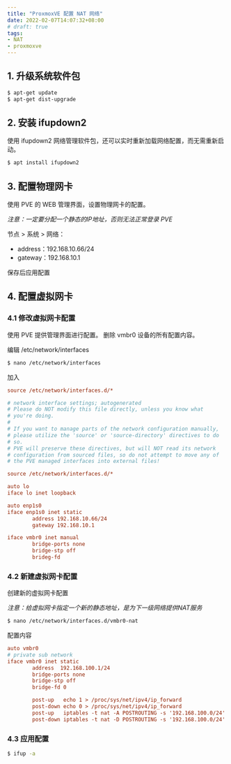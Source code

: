 ```yaml
---
title: "ProxmoxVE 配置 NAT 网络"
date: 2022-02-07T14:07:32+08:00
# draft: true
tags:
- NAT
- proxmoxve
---
```


## 1. 升级系统软件包
```bash
$ apt-get update
$ apt-get dist-upgrade
```

## 2. 安装 ifupdown2
使用 ifupdown2 网络管理软件包，还可以实时重新加载网络配置，而无需重新启动。
```bash
$ apt install ifupdown2
```

## 3. 配置物理网卡

使用 PVE 的 WEB 管理界面，设置物理网卡的配置。

*注意：一定要分配一个静态的IP地址，否则无法正常登录 PVE*

节点 > 系统 > 网络：
- address：192.168.10.66/24
- gateway：192.168.10.1

保存后应用配置

## 4. 配置虚拟网卡
### 4.1 修改虚拟网卡配置

使用 PVE 提供管理界面进行配置。
删除 vmbr0 设备的所有配置内容。

编辑 /etc/network/interfaces
```bash
$ nano /etc/network/interfaces
```
加入
```ini
source /etc/network/interfaces.d/*
```
```ini
# network interface settings; autogenerated
# Please do NOT modify this file directly, unless you know what
# you're doing.
#
# If you want to manage parts of the network configuration manually,
# please utilize the 'source' or 'source-directory' directives to do
# so.
# PVE will preserve these directives, but will NOT read its network
# configuration from sourced files, so do not attempt to move any of
# the PVE managed interfaces into external files!

source /etc/network/interfaces.d/*

auto lo
iface lo inet loopback

auto enp1s0
iface enp1s0 inet static
        address 192.168.10.66/24
        gateway 192.168.10.1

iface vmbr0 inet manual
        bridge-ports none
        bridge-stp off
        brideg-fd
```

### 4.2 新建虚拟网卡配置

创建新的虚拟网卡配置

*注意：给虚拟网卡指定一个新的静态地址，是为下一级网络提供NAT服务*

```bash
$ nano /etc/network/interfaces.d/vmbr0-nat
```
配置内容
```ini
auto vmbr0
# private sub network
iface vmbr0 inet static
        address  192.168.100.1/24
        bridge-ports none
        bridge-stp off
        bridge-fd 0

        post-up   echo 1 > /proc/sys/net/ipv4/ip_forward
        post-down echo 0 > /proc/sys/net/ipv4/ip_forward
        post-up   iptables -t nat -A POSTROUTING -s '192.168.100.0/24' -o enp1s0 -j MASQUERADE
        post-down iptables -t nat -D POSTROUTING -s '192.168.100.0/24' -o enp1s0 -j MASQUERADE
```

### 4.3 应用配置

```bash
$ ifup -a
```
